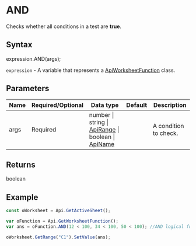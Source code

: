 # AND

Checks whether all conditions in a test are **true**.

## Syntax

expression.AND(args);

`expression` - A variable that represents a [ApiWorksheetFunction](../ApiWorksheetFunction.md) class.

## Parameters

| **Name** | **Required/Optional** | **Data type** | **Default** | **Description** |
| ------------- | ------------- | ------------- | ------------- | ------------- |
| args | Required | number &#124; string &#124; [ApiRange](../../ApiRange/ApiRange.md) &#124; boolean &#124; [ApiName](../../ApiName/ApiName.md) |  | A condition to check. |

## Returns

boolean

## Example



```javascript
const oWorksheet = Api.GetActiveSheet();

var oFunction = Api.GetWorksheetFunction();
var ans = oFunction.AND(12 < 100, 34 < 100, 50 < 100); //AND logical function

oWorksheet.GetRange("C1").SetValue(ans);

```
